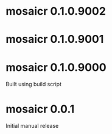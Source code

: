# mosaicr 0.1.0.9002

# mosaicr 0.1.0.9001

# mosaicr 0.1.0.9000

Built using build script

# mosaicr 0.0.1
Initial manual release
